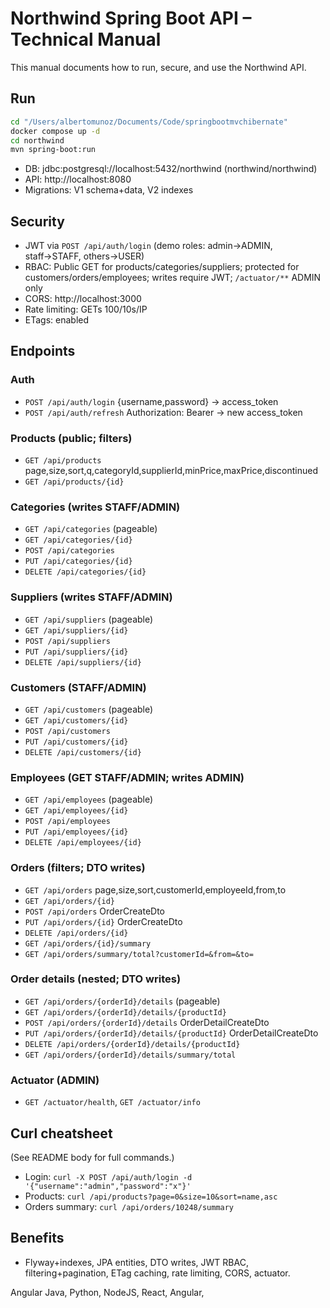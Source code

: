 # Northwind Spring Boot API – Technical Manual

This manual documents how to run, secure, and use the Northwind API.

## Run
```bash
cd "/Users/albertomunoz/Documents/Code/springbootmvchibernate"
docker compose up -d
cd northwind
mvn spring-boot:run
```

- DB: jdbc:postgresql://localhost:5432/northwind (northwind/northwind)
- API: http://localhost:8080
- Migrations: V1 schema+data, V2 indexes

## Security
- JWT via `POST /api/auth/login` (demo roles: admin→ADMIN, staff→STAFF, others→USER)
- RBAC: Public GET for products/categories/suppliers; protected for customers/orders/employees; writes require JWT; `/actuator/**` ADMIN only
- CORS: http://localhost:3000
- Rate limiting: GETs 100/10s/IP
- ETags: enabled

## Endpoints

### Auth
- `POST /api/auth/login` {username,password} → access_token
- `POST /api/auth/refresh` Authorization: Bearer <token> → new access_token

### Products (public; filters)
- `GET /api/products` page,size,sort,q,categoryId,supplierId,minPrice,maxPrice,discontinued
- `GET /api/products/{id}`

### Categories (writes STAFF/ADMIN)
- `GET /api/categories` (pageable)
- `GET /api/categories/{id}`
- `POST /api/categories`
- `PUT /api/categories/{id}`
- `DELETE /api/categories/{id}`

### Suppliers (writes STAFF/ADMIN)
- `GET /api/suppliers` (pageable)
- `GET /api/suppliers/{id}`
- `POST /api/suppliers`
- `PUT /api/suppliers/{id}`
- `DELETE /api/suppliers/{id}`

### Customers (STAFF/ADMIN)
- `GET /api/customers` (pageable)
- `GET /api/customers/{id}`
- `POST /api/customers`
- `PUT /api/customers/{id}`
- `DELETE /api/customers/{id}`

### Employees (GET STAFF/ADMIN; writes ADMIN)
- `GET /api/employees` (pageable)
- `GET /api/employees/{id}`
- `POST /api/employees`
- `PUT /api/employees/{id}`
- `DELETE /api/employees/{id}`

### Orders (filters; DTO writes)
- `GET /api/orders` page,size,sort,customerId,employeeId,from,to
- `GET /api/orders/{id}`
- `POST /api/orders` OrderCreateDto
- `PUT /api/orders/{id}` OrderCreateDto
- `DELETE /api/orders/{id}`
- `GET /api/orders/{id}/summary`
- `GET /api/orders/summary/total?customerId=&from=&to=`

### Order details (nested; DTO writes)
- `GET /api/orders/{orderId}/details` (pageable)
- `GET /api/orders/{orderId}/details/{productId}`
- `POST /api/orders/{orderId}/details` OrderDetailCreateDto
- `PUT /api/orders/{orderId}/details/{productId}` OrderDetailCreateDto
- `DELETE /api/orders/{orderId}/details/{productId}`
- `GET /api/orders/{orderId}/details/summary/total`

### Actuator (ADMIN)
- `GET /actuator/health`, `GET /actuator/info`

## Curl cheatsheet
(See README body for full commands.)
- Login: `curl -X POST /api/auth/login -d '{"username":"admin","password":"x"}'`
- Products: `curl /api/products?page=0&size=10&sort=name,asc`
- Orders summary: `curl /api/orders/10248/summary`

## Benefits
- Flyway+indexes, JPA entities, DTO writes, JWT RBAC, filtering+pagination, ETag caching, rate limiting, CORS, actuator.

Angular Java, Python, NodeJS, React, Angular,